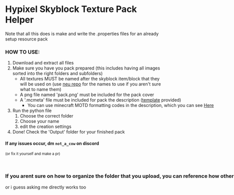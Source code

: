 # Hypixel Skyblock Texture Pack Helper 

Note that all this does is make and write the .properties files for an already setup resource pack

### HOW TO USE:

1. Download and extract all files
2. Make sure you have you pack prepared (this includes having all images sorted into the right folders and subfolders)
    - All textures MUST be named after the skyblock item/block that they will be used on (use [neu repo](https://github.com/NotEnoughUpdates/NotEnoughUpdates-REPO/tree/master/items) for the names to use if you aren't sure what to name them)<nobr>
    - A png file named 'pack.png' must be included for the pack cover
    - A '.mcmeta' file must be included for pack the description ([template](pack.mcmeta) provided)
        - You can use minecraft MOTD formatting codes in the description, which you can see [Here](https://htmlcolorcodes.com/minecraft-color-codes/)
3. Run the python file
   1. Choose the correct folder
   2. Choose your name
   3. edit the creation settings
4. Done! Check the 'Output' folder for your finished pack

#### If any issues occur, dm `not_a_cow` on discord
<small>(or fix it yourself and make a pr)</small>

<br>

### If you arent sure on how to organize the folder that you upload, you can reference how other skyblock resource packs have things sorted
or i guess asking me directly works too